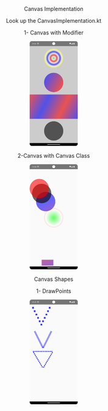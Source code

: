 

 <div align="center">
  
  Canvas Implementation
 
 Look up the CanvasImplementation.kt
 
  1- Canvas with Modifier
  
<!-- Açıklama veya başlık -->

<!--
first way to change pic size with html code
first way to change  pic size with html code
 <img src="images/canvasModifier" width="50%" height="50%"/>
-->
<!-- Resim etiketi -->

  <img src="images/canvasModifier.png" width="25%" height="25%"/>

  2-Canvas with Canvas Class 
  
<!-- Açıklama veya başlık -->
  <img src="images/canvasClass.png" width="25%" height="25%"/>

  Canvas Shapes
  
  1- DrawPoints
  
  <img src="  https://github.com/Hasan-Tuncay/Canvas/blob/master/images/Screenshot_20240114_012206.png" width="25%" height="25%"/>
 
</div>


